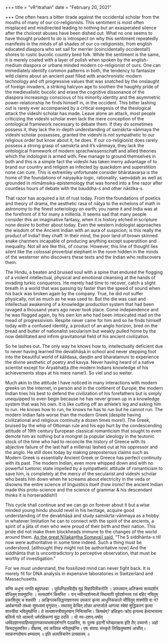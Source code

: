 +++
title = "vR^itrahan"
date = "February 20, 2021"

+++
One often hears a bitter tirade against the occidental scholar from the
mouths of many of our co-religionists. This sentiment is most often
misplaced and misdirected leading to nothing but an exasperated silence
after the choicest abuses have been dished out. What no one seems to
have thought prudent to do is introspect on why this sentiment
repeatedly manifests in the minds of all shades of our co-religionists,
from english educated diaspora who set sail for merrier (coincidentally
occidental!) shores to rustic bucolic country bred folk. While the
sentiment is the same, it is merely coated with a layer of polish when
spoken by the english-medium diaspora or urbane minded modern
co-religionist of ours. One can immediately identify common patterns in
both, the tendency to fantasize wild claims about an ancient past filled
with anachronistic modern technology and oft progressive values that was
snatched by the onslaught of foreign invaders, a striking halcyon age to
soothen the haughty pride of the medievalistic bucolic and erase the
cognitive dissonance of the diaspora increasingy conscious of his
minority identity and the asymmetric power-relationship he finds himself
in, in the occident. This bitter lashing out is rarely ever accompanied
by a critical exegesis of the theological attack the videshi scholar has
made. Leave alone an attack, most people criticizing the videshi scholar
even lack the mere conception of the ontological framework necessary to
debate them. If they do sometimes possess it, they lack the in-depth
understanding of saṃskṛta-vāṅmaya the videshi scholar possesses, granted
the videshi is not sympathetic to our religious order but know about it,
he does. If our co-religionist does rarely possess a strong grasp of
saṃskṛta and it’s vāṅmaya, they lack the ontological framework of modern
sprachwissenschaft and allied theories which the indologist is armed
with. Few manage to ground themselves in both and this is a simple fact
the videshi has taken merry advantage of to brand our country and
religion as infected by quackdom and superstition none can cure. This is
extremley unfortunate consider bhāratavarṣa is the home of the
foundations of naiyayika-logic, rationality, saṃvāḍaḥ as well as
grounded in mīmāṃsika-epistemology that was honed into a fine razor
after countless hours of debate with the bauddha-s and other
nāstika-s.  
  
That razor has acquired a lot of rust today. From the foundations of
poetics and theory of drama, the aesthetic rasa of nāṭya to the echelons
of math in astronomy to the finest soteriology on earth; you name it and
India was at the forefront of it for many a millenia. It seems sad that
many people consider this an imaginative fantasy, when it is history
etched in scripture none desire to bother about today. Even the western
indologist approaches the wisdom of the Ancient Indian with an aura of
suspicion; is this really the product of India? they chaff. In their
mind, the poor land of brown skinned snake charmers incapable of
producing anything except superstition and inequality. Not all are like
this, of course. However, this line of thought lies silent like the
colossal proverbial elephant in the room hidden in the minds of the
westerner who discovers these texts and the Indian who rediscovers
them.  
  
The Hindu, a beaten and bruised soul with a spine that endured the
flogging of a violent intellectual, physical and emotional cleansing at
the hands of invading turkic conquerors. He merely had time to recover,
catch a slight breath in a world that was passing by faster than the
speed of sound when his back was broken again by the company. True, he
did not suffer physically, not as much as he was used to. But the die
was cast and intellectual awakening of a knowledge production system
that had been ravaged a thousand years ago never took place. Come
independence and he was flogged again, by his own kin who had been
intoxicated mad on the mead of progressivism. Respite never came for him
and so he finds himself today with a confused identity, a product of an
anglo horizon, bred on the bread and butter of nationalist secularism
but weakly pulled home by the now debilitated and infirm gravitational
field of his ancient civilization.  
  
So he lashes out. The only way he knows how to, intellectually deficient
due to never having learned the devabhāṣā in school and never stepping
foot into the beautiful world of kālidasa, daṇḍin and bharatamuni to
experience the divine aesthetic of poetry and kavya. Never having heard
of a native scientist except for Aryabhaṭṭa (the modern Indians
knowledge of his achievements stops at his mere name!). So viel und so
weiter.  
  
Much akin to the attitude I have noticed in many interactions with
modern greeks on the internet, in person and in the continent of Europe;
the modern Indian tries his best to defend the civilization of his
forefathers but is simply unequipped to even begin because he has never
grown up in a knowledge system that was his own. It is like cutting off
an athlete’s leg and asking him to run. He knows how to run, he knows he
has to run but he cannot run. The modern Indian fails worse than the
modern Greek (despite having civilizational and religious continuity a
dozen times more!). The Greek, bruised by the whip of Ottoman rule and
his ego hurt by the condescending attitude of 19th century European
classical romanticism that sought to even demote him as nothing but a
mongrel (a popular ideology in the teutonic stock of the time who had to
reconcile the history of Greece with its abjective failure of the last
half a millenia) lashed out at his oppressor and the anglo. He still
does today by making preposterous claims such as Modern Greek is
essentially Ancient Greek or Greece has perfect continuity with its
past. The modern Indian, even more whipped down and with no powerful
tuetonic state impelled by a sympathetic attitude of romanticism to save
him, is completely at the mercy of the secularist and videshi scholar
who beats him down when he screams about electricity in the veda or
disowns the entire science of linguistics itself (how ironic! the
ancient Indian made this proto-science and the science of grammar & his
descendant thinks it is horseraddish!)  
  
This cycle shall continue and we can go on forever about it but a wise
minded young hindu should revel in his heritage, acquire good
understanding of the devabhāṣā and study saṃskṛta-vāṅmaya as a hobby in
whatever limitation he can to connect with the spirit of the ancients, a
spirit of a jāta of men who were proud of their birth and their nation.
This pride did not make them blockheads immune to the changes of the
world around them. [As the great Nīlakaṇṭha Somayajī
said,](https://vriitrahan.wordpress.com/2020/12/11/nilaka%e1%b9%87%e1%b9%adha-somayaji-s-wisdom/)
“The 5 siddhānta-s till now were authoritative in some time indeed. Such
a thing must be understood. \[althought they might not be authoritative
now\] And the siddhānta that is uncontradictory to perceptive
observation, that must be worthy of investigation.”

For we must understand, the fossilized mind can never fight back. It is
merely fit for DNA analysis in expensive laboratories in Switzerland and
Massachusetts.

सन्ति अधुना जगति बहूपप्लवाः । पूर्वपण्डितविद्यैव मूढं विज्ञापितीकरोति ।
उपप्लवान् अतिक्रम्य सत्यदर्शनं बोधितुम् शक्नुवन्ति । सत्यदर्शनं किमस्ति
। यन् नवीनदर्शनमध्ये स्थित्वापि पूर्वदर्शनस्य रसं बहिर् नयितुम्
प्रकाशितुम् च शक्ष्यति । आङ्ग्लिकसिद्धन्तज्ञानस्य उपकारं कृत्वा
आधुनिककाले जीवितुम् शक्नोति वा न? अर्थकनकौ लब्ध्वा सुमध्यमां वृणुयात्।
तथास्तु केचित् लोका अन्तर्जाले आगत्वा स्वेषां शुद्धिकरणं कृत्वा
शास्त्रीया भवितुमर्हन्ति। ते सत्यशास्त्रीयपुरुषान् निनित्सन्ति।
किमर्थम्? डन्निङ्ग-क्रोग्र इत्यस्य हेत्वाभासस्य बलित्वे गते आत्मनो
धर्मरक्षिकाणां मुद्रा ददति । यो नव-दशन्-वर्षात्
धर्मवेदज्ञानसाहित्यपुराणकाव्यभाषादर्शनानि पठन्नस्ति, सः पुरुषः इदानीं
म्लेच्छराक्षस इति तैर् उच्यन्ते। अहो किमद्भुतमस्ति। वीक्षस्व, वयं
कपिवन्न भवितुमर्हन्ति। एषः संवादः संस्कृते लिखितुमवश्यं आसीत्।
व्याकरणदोषाय क्षम्यताम् ॥ इति अल्पविचारेण प्राख्यातम् ॥

